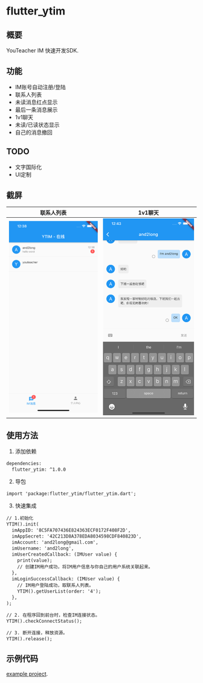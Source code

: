# flutter_ytim
## 概要
YouTeacher IM 快速开发SDK.

## 功能
- IM账号自动注册/登陆
- 联系人列表
- 未读消息红点显示
- 最后一条消息展示
- 1v1聊天
- 未读/已读状态显示
- 自己的消息撤回

## TODO
- 文字国际化
- UI定制

## 截屏
| 联系人列表 | 1v1聊天 |
|:---:|:---:|
| ![](arts/user_list.png) | ![](arts/chat_1v1.png) |

## 使用方法
1. 添加依赖
```
dependencies:
  flutter_ytim: ^1.0.0
```
2. 导包
```
import 'package:flutter_ytim/flutter_ytim.dart';
```
3. 快速集成
```
// 1.初始化
YTIM().init(
  imAppID: '8C5FA707436E824363ECF0172F408F2D',
  imAppSecret: '42C213D8A378EDA8034598CDF840823D',
  imAccount: 'and2long@gmail.com',
  imUsername: 'and2long',
  imUserCreatedCallback: (IMUser value) {
    print(value);
    // 创建IM用户成功，将IM用户信息与你自己的用户系统关联起来。
  },
  imLoginSuccessCallback: (IMUser value) {
    // IM用户登陆成功，取联系人列表。
    YTIM().getUserList(order: '4');
  },
);
```
```
// 2. 在程序回到前台时，检查IM连接状态。
YTIM().checkConnectStatus();
```
```
// 3. 断开连接，释放资源。
YTIM().release();
```
## 示例代码
[example project](https://github.com/and2long/flutter_ytim/tree/master/example).